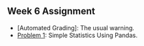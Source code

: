 ## Week 6 Assignment

- [Automated Grading]: The usual warning.
- [Problem 1](p1.md): Simple Statistics Using Pandas.
